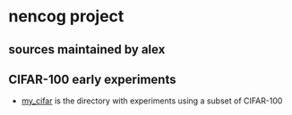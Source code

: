 # nencog project

## sources maintained by alex


## CIFAR-100 early experiments

*	[my_cifar](my_cifar/README.md) is the directory with experiments using a
	subset of CIFAR-100
